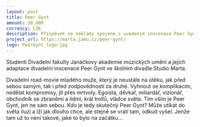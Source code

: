 ```yaml
---
layout: post
title: Peer Gynt
amount: 30,000
currency: CZK
description: Příspěvek na náklady spojené s uvedením inscenace Peer Gynt 
project_url: https://marta.jamu.cz/peer-gynt/ 
logo: PeerGynt_logo.jpg
---
```

Studenti Divadelní fakulty Janáčkovy akademie múzických umění a jejich adaptace divadelní inscenace Peer Gynt ve školním divadle Studio Marta.

Divadelní road-movie mladého muže, který je neustále na útěku, jak před sebou samým, tak i před zodpovědností za druhé. Vyhnout se komplikacím, nedělat kompromisy, jít přes mrtvoly. Egoista, děvkař, miliardář, vizionář, obchodník se zbraněmi a lidmi, král trollů, vládce světa. Tím vším je Peer Gynt, jen ne sám sebou. Kdo je tedy skutečný Peer Gynt? Může utíkat do světa iluzí a lží jak dlouho chce, ale stejně se vrátí tam, odkud vyšel. Jenže tam už to není takové, jaké to bylo na začátku...
